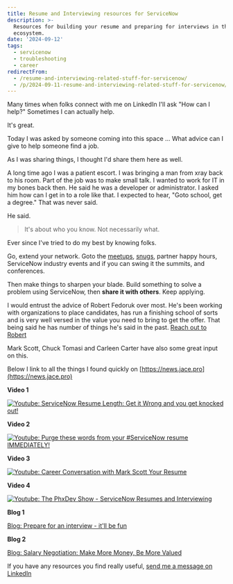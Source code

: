 ```yaml
---
title: Resume and Interviewing resources for ServiceNow
description: >-
  Resources for building your resume and preparing for interviews in the ServiceNow
  ecosystem.
date: '2024-09-12'
tags:
  - servicenow
  - troubleshooting
  - career
redirectFrom:
  - /resume-and-interviewing-related-stuff-for-servicenow/
  - /p/2024-09-11-resume-and-interviewing-related-stuff-for-servicenow/
---
```


Many times when folks connect with me on LinkedIn I'll ask "How can I help?" Sometimes I can actually help.

It's great.

Today I was asked by someone coming into this space ... What advice can I give to help someone find a job.

As I was sharing things, I thought I'd share them here as well.

A long time ago I was a patient escort.  I was bringing a man from xray back to his room.  Part of the job was to make small talk.  I wanted to work for IT in my bones back then.  He said he was a developer or administrator.  I asked him how can I get in to a role like that.  I expected to hear, "Goto school, get a degree."  That was never said.

He said.

> It's about who you know.  Not necessarily what.  

Ever since I've tried to do my best by knowing folks.  


Go, extend your network.  Goto the [meetups](https://www.meetup.com/pro/servicenowdevprogram/), [snugs](https://www.servicenow.com/community/servicenow-user-groups-snugs/ct-p/servicenow-user-groups-snugs), partner happy hours, ServiceNow industry events and if you can swing it the summits, and conferences. 


Then make things to sharpen your blade.  Build something to solve a problem using ServiceNow, then **share it with others**.  Keep applying.

I would entrust the advice of Robert Fedoruk over most.  He's been working with organizations to place candidates, has run a finishing school of sorts and is very well versed in the value you need to bring to get the offer.  That being said he has number of things he's said in the past.  [Reach out to Robert](https://linktr.ee/robertfedoruk)

Mark Scott, Chuck Tomasi and Carleen Carter have also some great input on this.

Below I link to all the things I found quickly on [https://news.jace.pro](https://news.jace.pro)

**Video 1**

[![Youtube: ServiceNow Resume Length: Get it Wrong and you get knocked out!](https://i.ytimg.com/vi/dVEoDmC1ntQ/hqdefault.jpg)](https://www.youtube.com/watch?v=dVEoDmC1ntQ)

**Video 2**

[![Youtube: Purge these words from your #ServiceNow resume IMMEDIATELY!](https://i.ytimg.com/vi/UtQ6Z0aQjYs/hqdefault.jpg)](https://www.youtube.com/watch?v=UtQ6Z0aQjYs)

**Video 3**

[![Youtube: Career Conversation with Mark Scott Your Resume](https://i.ytimg.com/vi/xJCrmdrZs0w/hqdefault.jpg)](https://www.youtube.com/watch?v=xJCrmdrZs0w)

**Video 4**

[![Youtube: The PhxDev Show - ServiceNow Resumes and Interviewing](https://i.ytimg.com/vi/oP6cokKsWlE/hqdefault.jpg)](https://www.youtube.com/watch?v=oP6cokKsWlE)

**Blog 1**

[Blog: Prepare for an interview - it'll be fun](https://jace.pro/post/2018-05-16-interview/)

**Blog 2**

[Blog: Salary Negotiation: Make More Money, Be More Valued](https://www.kalzumeus.com/2012/01/23/salary-negotiation/)


If you have any resources you find really useful, [send me a message on LinkedIn](https://linkedin.com/in/jacebenson)